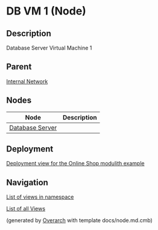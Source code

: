 
# DB VM 1 (Node)
## Description
Database Server Virtual Machine 1

## Parent
[Internal Network](../../../../software-development/architecture/example/modulith/internal-network.md)
## Nodes
| Node | Description |
|---|---|
| [Database Server](../../../../software-development/architecture/example/modulith/db-server.md)|  |


## Deployment
[Deployment view for the Online Shop modulith example](../../../../software-development/architecture/example/modulith/deployment-view.md)


## Navigation
[List of views in namespace](./views-in-namespace.md)

[List of all Views](../../../../views.md)


(generated by [Overarch](https://github.com/soulspace-org/overarch) with template docs/node.md.cmb)

